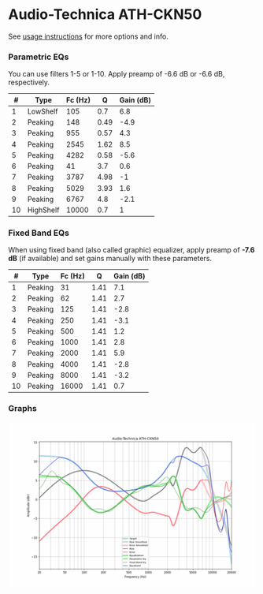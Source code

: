 # Audio-Technica ATH-CKN50
See [usage instructions](https://github.com/jaakkopasanen/AutoEq#usage) for more options and info.

### Parametric EQs
You can use filters 1-5 or 1-10. Apply preamp of -6.6 dB or -6.6 dB, respectively.

|   # | Type      |   Fc (Hz) |    Q |   Gain (dB) |
|-----|-----------|-----------|------|-------------|
|   1 | LowShelf  |       105 | 0.7  |         6.8 |
|   2 | Peaking   |       148 | 0.49 |        -4.9 |
|   3 | Peaking   |       955 | 0.57 |         4.3 |
|   4 | Peaking   |      2545 | 1.62 |         8.5 |
|   5 | Peaking   |      4282 | 0.58 |        -5.6 |
|   6 | Peaking   |        41 | 3.7  |         0.6 |
|   7 | Peaking   |      3787 | 4.98 |        -1   |
|   8 | Peaking   |      5029 | 3.93 |         1.6 |
|   9 | Peaking   |      6767 | 4.8  |        -2.1 |
|  10 | HighShelf |     10000 | 0.7  |         1   |

### Fixed Band EQs
When using fixed band (also called graphic) equalizer, apply preamp of **-7.6 dB** (if available) and set gains manually with these parameters.

|   # | Type    |   Fc (Hz) |    Q |   Gain (dB) |
|-----|---------|-----------|------|-------------|
|   1 | Peaking |        31 | 1.41 |         7.1 |
|   2 | Peaking |        62 | 1.41 |         2.7 |
|   3 | Peaking |       125 | 1.41 |        -2.8 |
|   4 | Peaking |       250 | 1.41 |        -3.1 |
|   5 | Peaking |       500 | 1.41 |         1.2 |
|   6 | Peaking |      1000 | 1.41 |         2.8 |
|   7 | Peaking |      2000 | 1.41 |         5.9 |
|   8 | Peaking |      4000 | 1.41 |        -2.8 |
|   9 | Peaking |      8000 | 1.41 |        -3.2 |
|  10 | Peaking |     16000 | 1.41 |         0.7 |

### Graphs
![](./Audio-Technica%20ATH-CKN50.png)
